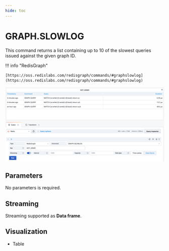 ```yaml
---
hide: toc
---
```


# GRAPH.SLOWLOG

This command returns a list containing up to 10 of the slowest queries issued against the given graph ID.

!!! info "RedisGraph"

    [https://oss.redislabs.com/redisgraph/commands/#graphslowlog](https://oss.redislabs.com/redisgraph/commands/#graphslowlog)

![GRAPH.SLOWLOG](../../images/redis-datasource/commands/graph-slowlog.png)

## Parameters

No parameters is required.

## Streaming

Streaming supported as **Data frame**.

## Visualization

- Table
